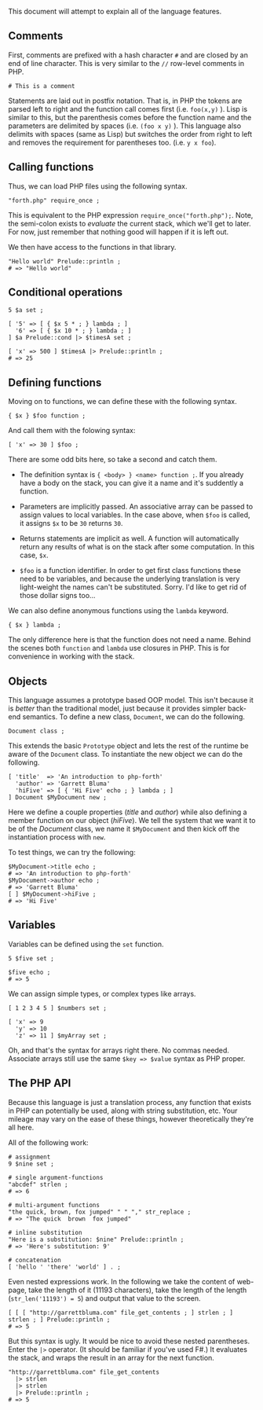 
This document will attempt to explain all of the language features.

Comments
------------------

First, comments are prefixed with a hash character `#` and are closed by an end of line
character. This is very similar to the `//` row-level comments in PHP.

    # This is a comment
    

Statements are laid out in postfix notation. That is, in PHP the tokens are parsed left to
right and the function call comes first (i.e. `foo(x,y)` ). Lisp is similar to this, but the
parenthesis comes before the function name and the parameters are delimited by spaces (i.e.
`(foo x y)` ).  This language also delimits with spaces (same as Lisp) but switches the order
from right to left and removes the requirement for parentheses too.  (i.e. `y x foo`).

Calling functions
-----------------

Thus, we can load PHP files using the following syntax. 

    "forth.php" require_once ;
    

This is equivalent to the PHP expression `require_once("forth.php");`. Note, the semi-colon
exists to *evaluate* the current stack, which we'll get to later. For now, just remember that
nothing good will happen if it is left out.

We then have access to the functions in that library.

    "Hello world" Prelude::println ;
    # => "Hello world"
    

Conditional operations
----------------------

    5 $a set ;
    
    [ '5' => [ { $x 5 * ; } lambda ; ]
      '6' => [ { $x 10 * ; } lambda ; ]
    ] $a Prelude::cond |> $timesA set ;
    
    [ 'x' => 500 ] $timesA |> Prelude::println ;
    # => 25

Defining functions
------------------

Moving on to functions, we can define these with the following syntax.

    { $x } $foo function ;
    

And call them with the folowing syntax:

    [ 'x' => 30 ] $foo ;
    

There are some odd bits here, so take a second and catch them. 

* The definition syntax is `{ <body> } <name> function ;`. If you already have a body on the
  stack, you
  can give it a name and it's suddently a function.

* Parameters are implicitly passed. An associative array can be passed to assign values to 
  local variables. In the case above, when `$foo` is called, it assigns `$x` to be `30` 
  returns `30`.

* Returns statements are implicit as well. A function will automatically return any results
  of what is on the stack after some computation. In this case, `$x`.

* `$foo` is a function identifier. In order to get first class functions these need to be
  variables, and because the underlying translation is very light-weight the names can't be
  substituted. Sorry. I'd like to get rid of those dollar signs too...

We can also define anonymous functions using the `lambda` keyword.

    { $x } lambda ;
    

The only difference here is that the function does not need a name. Behind the scenes both
`function` and `lambda` use closures in PHP. This is for convenience in working with the
stack.

Objects
-----------------

This language assumes a prototype based OOP model. This isn't because it is *better* than the
traditional model, just because it provides simpler back-end semantics. To define a new class,
`Document`, we can do the following.

    Document class ;
    

This extends the basic `Prototype` object and lets the rest of the runtime be aware of the
`Document` class. To instantiate the new object we can do the following.

    [ 'title'  => 'An introduction to php-forth' 
      'author' => 'Garrett Bluma'
      'hiFive' => [ { 'Hi Five' echo ; } lambda ; ]
    ] Document $MyDocument new ;
    

Here we define a couple properties (*title* and *author*) while also defining a member
function on our object (*hiFive*). We tell the system that we want it to be of the *Document*
class, we name it `$MyDocument` and then kick off the instantiation process with `new`.

To test things, we can try the following:

    $MyDocument->title echo ;
    # => 'An introduction to php-forth'
    $MyDocument->author echo ;
    # => 'Garrett Bluma'
    [ ] $MyDocument->hiFive ;
    # => 'Hi Five'
    

Variables
---------

Variables can be defined using the `set` function. 

    5 $five set ;
    
    $five echo ;
    # => 5

We can assign simple types, or complex types like arrays.

    [ 1 2 3 4 5 ] $numbers set ;
    
    [ 'x' => 9
      'y' => 10
      'z' => 11 ] $myArray set ;
    

Oh, and that's the syntax for arrays right there. No commas needed. Associate arrays still use
the same `$key => $value` syntax as PHP proper.


The PHP API
-----------

Because this language is just a translation process, any function that exists in PHP can
potentially be used, along with string substitution, etc. Your mileage may vary on the ease of
these things, however theoretically they're all here.

All of the following work:

    # assignment
    9 $nine set ;
    
    # single argument-functions
    "abcdef" strlen ;
    # => 6
    
    # multi-argument functions
    "the quick, brown, fox jumped" " " "," str_replace ;
    # => "The quick  brown  fox jumped"
    
    # inline substitution
    "Here is a substitution: $nine" Prelude::println ;
    # => 'Here's substitution: 9'
    
    # concatenation
    [ 'hello ' 'there' 'world' ] . ;   
    

Even nested expressions work. In the following we take the content of web-page, take the
length of it (11193 characters), take the length of the length (`str_len('11193') = 5`) and
output that value to the screen.

    [ [ [ "http://garrettbluma.com" file_get_contents ; ] strlen ; ] strlen ; ] Prelude::println ;
    # => 5
    

But this syntax is ugly. It would be nice to avoid these nested parentheses. Enter the `|>`
operator. (It should be familiar if you've used F#.) It evaluates the stack, and wraps the
result in an array for the next function. 

    "http://garrettbluma.com" file_get_contents 
      |> strlen 
      |> strlen 
      |> Prelude::println ;
    # => 5
    







